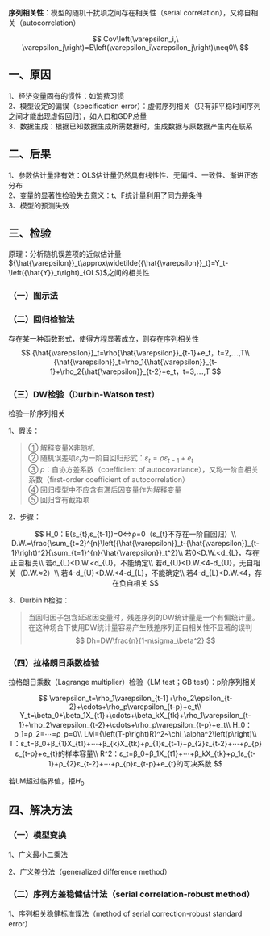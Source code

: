 





**序列相关性**：模型的随机干扰项之间存在相关性（serial correlation），又称自相关（autocorrelation）

$$
Cov\left(\varepsilon_i,\ \varepsilon_j\right)=E\left(\varepsilon_i\varepsilon_j\right)\neq0\\
$$

## 一、原因

1、经济变量固有的惯性：如消费习惯  
2、模型设定的偏误（specification error）：虚假序列相关（只有非平稳时间序列之间才能出现虚假回归），如人口和GDP总量  
3、数据生成：根据已知数据生成所需数据时，生成数据与原数据产生内在联系

## 二、后果

1、参数估计量非有效：OLS估计量仍然具有线性性、无偏性、一致性、渐进正态分布  
2、变量的显著性检验失去意义：t、F统计量利用了同方差条件  
3、模型的预测失效

## 三、检验
原理：分析随机误差项的近似估计量${\hat{\varepsilon}}_t\approx\widetilde{{\hat{\varepsilon}}_t}=Y_t-\left({\hat{Y}}_t\right)_{OLS}$之间的相关性

### （一）图示法

### （二）回归检验法

存在某一种函数形式，使得方程显著成立，则存在序列相关性
$$
{\hat{\varepsilon}}_t=\rho{\hat{\varepsilon}}_{t-1}+e_t，t=2,⋯,T\\ {\hat{\varepsilon}}_t=\rho_1{\hat{\varepsilon}}_{t-1}+\rho_2{\hat{\varepsilon}}_{t-2}+e_t，t=3,⋯,T
$$

### （三）DW检验（Durbin-Watson test）

检验一阶序列相关

1、假设：
> ① 解释变量X非随机  
> ② 随机误差项$\varepsilon_t$为一阶自回归形式：$\varepsilon_t=\rho\varepsilon_{t-1}+e_t$  
> ③ $\rho$：自协方差系数（coefficient of autocovariance），又称一阶自相关系数（first-order coefficient of autocorrelation）  
> ④ 回归模型中不应含有滞后因变量作为解释变量  
> ⑤ 回归含有截距项

2、步骤：

$$
H_0：E(ε_{t},ε_{t-1})=0⇔ρ=0（ε_{t}不存在一阶自回归）\\ D.W.=\frac{\sum_{t=2}^{n}\left({\hat{\varepsilon}}_t-{\hat{\varepsilon}}_{t-1}\right)^2}{\sum_{t=1}^{n}{\hat{\varepsilon}}_t^2}\\ 若0<D.W.<d_{L}，存在正自相关\\ 若d_{L}<D.W.<d_{U}，不能确定\\ 若d_{U}<D.W.<4-d_{U}，无自相关（D.W.≈2）\\ 若4-d_{U}<D.W.<4-d_{L}，不能确定\\ 若4-d_{L}<D.W.<4，存在负自相关 
$$

3、Durbin h检验：

> 当回归因子包含延迟因变量时，残差序列的DW统计量是一个有偏统计量。在这种场合下使用DW统计量容易产生残差序列正自相关性不显著的误判
> $$
> Dh=DW\frac{n}{1-n\sigma_\beta^2}
> $$

### （四）拉格朗日乘数检验

拉格朗日乘数（Lagrange multiplier）检验（LM test；GB test）：p阶序列相关

$$
\varepsilon_t=\rho_1\varepsilon_{t-1}+\rho_2\epsilon_{t-2}+\cdots+\rho_p\varepsilon_{t-p}+e_t\\ 
Y_t=\beta_0+\beta_1X_{t1}+\cdots+\beta_kX_{tk}+\rho_1\varepsilon_{t-1}+\rho_2\varepsilon_{t-2}+\cdots+\rho_p\varepsilon_{t-p}+e_t\\ 
H_0：ρ_1=ρ_2=⋯=ρ_p=0\\ 
LM={\left(T-p\right)R}^2~\chi_\alpha^2\left(p\right)\\ 
T：ε_t=β_0+β_{1}X_{t1}+⋯+β_{k}X_{tk}+ρ_{1}ε_{t-1}+ρ_{2}ε_{t-2}+⋯+ρ_{p}ε_{t-p}+e_{t}的样本容量\\ 
R^2：ε_t=β_0+β_1X_{t1}+⋯+β_kX_{tk}+ρ_1ε_{t-1}+ρ_{2}ε_{t-2}+⋯+ρ_{p}ε_{t-p}+e_{t}的可决系数 
$$

若LM超过临界值，拒$H_0$

## 四、解决方法
### （一）模型变换

1、广义最小二乘法

2、广义差分法（generalized difference method）

### （二）序列方差稳健估计法（serial correlation-robust method）

1、序列相关稳健标准误法（method of serial correction-robust standard error）









